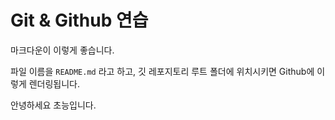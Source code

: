 # Git & Github 연습

마크다운이 이렇게 좋습니다.



파일 이름을 `README.md` 라고 하고, 깃 레포지토리 루트 폴더에 위치시키면 Github에 이렇게 렌더링됩니다.



안녕하세요 초능입니다.

